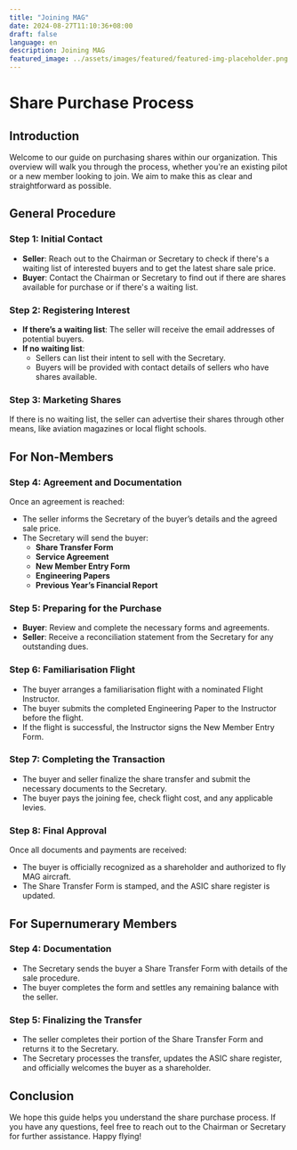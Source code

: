 ```yaml
---
title: "Joining MAG"
date: 2024-08-27T11:10:36+08:00
draft: false
language: en
description: Joining MAG
featured_image: ../assets/images/featured/featured-img-placeholder.png
---
```


# Share Purchase Process

## Introduction
Welcome to our guide on purchasing shares within our organization. This overview will walk you through the process, whether you're an existing pilot or a new member looking to join. We aim to make this as clear and straightforward as possible.

## General Procedure

### Step 1: Initial Contact
- **Seller**: Reach out to the Chairman or Secretary to check if there's a waiting list of interested buyers and to get the latest share sale price.
- **Buyer**: Contact the Chairman or Secretary to find out if there are shares available for purchase or if there's a waiting list.

### Step 2: Registering Interest
- **If there’s a waiting list**: The seller will receive the email addresses of potential buyers.
- **If no waiting list**: 
  - Sellers can list their intent to sell with the Secretary.
  - Buyers will be provided with contact details of sellers who have shares available.

### Step 3: Marketing Shares
If there is no waiting list, the seller can advertise their shares through other means, like aviation magazines or local flight schools. 

## For Non-Members

### Step 4: Agreement and Documentation
Once an agreement is reached:
- The seller informs the Secretary of the buyer’s details and the agreed sale price.
- The Secretary will send the buyer:
  - **Share Transfer Form**
  - **Service Agreement**
  - **New Member Entry Form**
  - **Engineering Papers**
  - **Previous Year’s Financial Report**

### Step 5: Preparing for the Purchase
- **Buyer**: Review and complete the necessary forms and agreements.
- **Seller**: Receive a reconciliation statement from the Secretary for any outstanding dues.

### Step 6: Familiarisation Flight
- The buyer arranges a familiarisation flight with a nominated Flight Instructor.
- The buyer submits the completed Engineering Paper to the Instructor before the flight.
- If the flight is successful, the Instructor signs the New Member Entry Form.

### Step 7: Completing the Transaction
- The buyer and seller finalize the share transfer and submit the necessary documents to the Secretary.
- The buyer pays the joining fee, check flight cost, and any applicable levies.

### Step 8: Final Approval
Once all documents and payments are received:
- The buyer is officially recognized as a shareholder and authorized to fly MAG aircraft.
- The Share Transfer Form is stamped, and the ASIC share register is updated.

## For Supernumerary Members

### Step 4: Documentation
- The Secretary sends the buyer a Share Transfer Form with details of the sale procedure.
- The buyer completes the form and settles any remaining balance with the seller.

### Step 5: Finalizing the Transfer
- The seller completes their portion of the Share Transfer Form and returns it to the Secretary.
- The Secretary processes the transfer, updates the ASIC share register, and officially welcomes the buyer as a shareholder.

## Conclusion
We hope this guide helps you understand the share purchase process. If you have any questions, feel free to reach out to the Chairman or Secretary for further assistance. Happy flying!